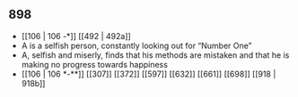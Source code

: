 ## 898
- [[106 | 106 -*]] [[492 | 492a]] 
- A is a selfish person, constantly looking out for “Number One”
- A, selfish and miserly, finds that his methods are mistaken and that he is making no progress towards happiness
- [[106 | 106 *-**]] [[307]] [[372]] [[597]] [[632]] [[661]] [[698]] [[918 | 918b]] 


